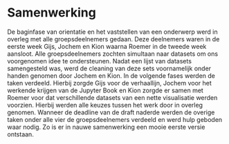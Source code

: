 # Samenwerking

De baginfase van orientatie en het vaststellen van een onderwerp werd in overleg met alle groepsdeelnemers gedaan. Deze deelnemers waren in de eerste week Gijs, Jochem en Kion waarna Roemer in de tweede week aansloot. Alle groepsdeelnemers zochten simultaan naar datasets om ons voorgenomen idee te ondersteunen. Nadat een lijst van datasets samengesteld was, werd de cleaning van deze sets voornamelijk onder handen genomen door Jochem en Kion. In de volgende fases werden de taken verdeeld. Hierbij zorgde Gijs voor de verhaallijn, Jochem voor het werkende krijgen van de Jupyter Book en Kion zorgde er samen met Roemer voor dat verschillende datasets van een nette visualisatie werden voorzien. Hierbij werden alle keuzes tussen het werk door in overleg genomen. Wanneer de deadline van de draft naderde werden de overige taken onder alle vier de groepsdeelnemers verdeeld en werd hulp geboden waar nodig. Zo is er in nauwe samenwerking een mooie eerste versie ontstaan.